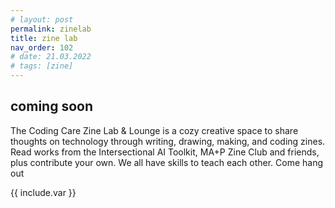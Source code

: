 ```yaml
---
# layout: post
permalink: zinelab
title: zine lab
nav_order: 102
# date: 21.03.2022 
# tags: [zine]
---
```


## coming soon 

The Coding Care Zine Lab & Lounge is a cozy creative space to share thoughts on technology through writing, drawing, making, and coding zines. Read works from the Intersectional AI Toolkit, MA+P Zine Club and friends, plus contribute your own. We all have skills to teach each other. Come hang out

{{ include.var }}

